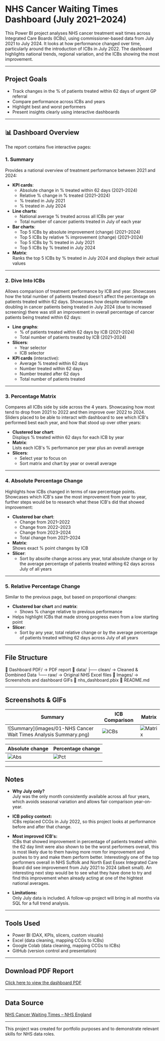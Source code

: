 # NHS Cancer Waiting Times Dashboard (July 2021–2024)

This Power BI project analyses NHS cancer treatment wait times across Integrated Care Boards (ICBs), using commissioner-based data from July 2021 to July 2024. It looks at how performance changed over time, particularly around the introduction of ICBs in July 2022. The dashboard highlights national trends, regional variation, and the ICBs showing the most improvement.

---

## Project Goals

- Track changes in the % of patients treated within 62 days of urgent GP referral
- Compare performance across ICBs and years
- Highlight best and worst performers
- Present insights clearly using interactive dashboards


---

## 📊 Dashboard Overview

The report contains five interactive pages:

### 1. Summary

Provides a national overview of treatment performance between 2021 and 2024:

- **KPI cards**:
  - Absolute change in % treated within 62 days (2021–2024)
  - Relative % change in % treated (2021–2024)
  - % treated in July 2021
  - % treated in July 2024
- **Line charts**:
  - National average % treated across all ICBs per year
  - Total number of cancer patients treated in July of each year
- **Bar charts**:
  - Top 5 ICBs by absolute improvement (change) (2021–2024)
  - Top 5 ICBs by relative % improvement (change) (2021–2024)
  - Top 5 ICBs by % treated in July 2021
  - Top 5 ICBs by % treated in July 2024
- **Matrix**:  
  Ranks the top 5 ICBs by % treated in July 2024 and displays their actual values

---

### 2. Dive Into ICBs

Allows comparison of treatment performance by ICB and year. Showcases how the total number of patients treated doesn't affect the percentage on patients treated within 62 days. Showcases how despite nationwide doubling in cancer patients being treated in July 2024 (due to increased screening) there was still an improvement in overall percentage of cancer patients being treated within 62 days:

- **Line graphs**:
  - % of patients treated within 62 days by ICB (2021–2024)
  - Total number of patients treated by ICB (2021–2024)
- **Slicers**:
  - Year selector
  - ICB selector
- **KPI cards** (interactive):
  - Average % treated within 62 days
  - Number treated within 62 days
  - Number treated after 62 days
  - Total number of patients treated

---

### 3. Percentage Matrix

Compares all ICBs side by side across the 4 years. Showcasing how most tend to drop from 2021 to 2022 and then improve over 2022 to 2024. Sliders placed to be able to interact with dashboard to see which ICB's performed best each year, and how that stood up over other years:

- **Clustered bar chart**:  
  Displays % treated within 62 days for each ICB by year
- **Matrix**:  
  Lists each ICB's % performance per year plus an overall average
- **Slicers**:
  - Select year to focus on
  - Sort matrix and chart by year or overall average

---

### 4. Absolute Percentage Change 

Highlights how ICBs changed in terms of raw percentage points. Showcases which ICB's saw the most improvement from year to year, further steps would be to research what these ICB's did that showed improvement:

- **Clustered bar chart**:
  - Change from 2021–2022
  - Change from 2022–2023
  - Change from 2023–2024
  - Total change from 2021–2024
- **Matrix**:  
  Shows exact % point changes by ICB
- **Slicer**:
  - Sort by absolte change across any year, total absolute change or by the average percentage of patients treated withing 62 days across July of all years

---

### 5. Relative Percentage Change

Similar to the previous page, but based on proportional changes:

- **Clustered bar chart** and **matrix**:
  - Shows % change relative to previous performance
- Helps highlight ICBs that made strong progress even from a low starting point
- **Slicer**:
  - Sort by any year, total relative change or by the average percentage of patients treated withing 62 days across July of all years

---

## File Structure
📂 Dashboard PDF/ → PDF report
📂 data/
├── clean/ → Cleaned & Dombined Data
└── raw/ → Original NHS Excel files
📂 Images/ → Screenshots and dashboard GIFs
📄 nhs_dashboard.pbix
📄 README.md


---

## Screenshots & GIFs

| Summary | ICB Comparison | Matrix |
|---------|----------------|--------|
| ![Summary](images/01-NHS Cancer Wait Times Analysis Summary.png) | ![ICBs](images/02-dive_into_icb's.gif) | ![Matrix](images/03-Percentage_matrix.gif) |

| Absolute change | Percentage change |
|----------------------|------------------------|
| ![Abs](images/04-Absolute_Percentage_Change_Visual.gif) | ![Pct](images/05_realative_percentage_chance_visual.gif) |

---

## Notes

- **Why July only?**  
  July was the only month consistently available across all four years, which avoids seasonal variation and allows fair comparison year-on-year.

- **ICB policy context:**  
  ICBs replaced CCGs in July 2022, so this project looks at performance before and after that change.

- **Most improved ICB's:**  
  ICBs that showed improvement in percentage of patients treated within the 62 day limit were also shown to be the worst performers overall, this is most likely due to them having more rrom for improvement and pushes to try and make them perform better. Interestingly one of the top performers overall in NHS Suffolk and North East Essex Integrated Care Board did see improvement from July 2021 to 2024 (albeit small). An interesting next step would be to see what they have done to try and find this improvement when already acting at one of the hightest national averages.

- **Limitations:**  
  Only July data is included. A follow-up project will bring in all months via SQL for a full trend analysis.

---

## Tools Used
- Power BI (DAX, KPIs, slicers, custom visuals)
- Excel (data cleaning, mapping CCGs to ICBs)
- Google Colab (data cleaning, mapping CCGs to ICBs)
- GitHub (version control and presentation)

---

## Download PDF Report

[Click here to view the dashboard PDF](exports/dashboard_report.pdf)

---

## Data Source

[NHS Cancer Waiting Times – NHS England](https://www.england.nhs.uk/statistics/statistical-work-areas/cancer-waiting-times/)

---

This project was created for portfolio purposes and to demonstrate relevant skills for NHS data roles.

